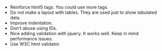 * Reinforce html5 tags. You could use more tags.
* Do not make a layout with tables. They are used just to show tabulated data.
* Improve indentation.
* Don't abuse using IDs.
* Nice adding validation with jquery. It works well. Keep in mind performance issues.
* Use W3C html validator.